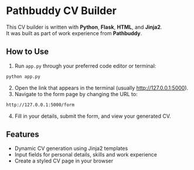 # Pathbuddy CV Builder

This CV builder is written with **Python**, **Flask**, **HTML**, and **Jinja2**.  
It was built as part of work experience from **Pathbuddy**.

## How to Use

1. Run `app.py` through your preferred code editor or terminal:

```bash
python app.py
```
2. Open the link that appears in the terminal (usually http://127.0.0.1:5000).
3. Navigate to the form page by changing the URL to:
``` bash
http://127.0.0.1:5000/form
```
4. Fill in your details, submit the form, and view your generated CV.

## Features
* Dynamic CV generation using Jinja2 templates
* Input fields for personal details, skills and work experience
* Create a styled CV page in your browser
